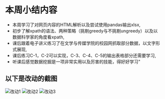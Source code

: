 # 本周小结内容  
* 本周学习了对网页内容的HTML解析以及尝试使用pandas输出xlsx,  
* 初步了解xpath的语法、两种策略（挑剔greedy与不挑剔ungreedy）以及以数据科学家的角度看xpath,  
* 课后跟着电子讲义练习了在文学与传媒学院的校园网抓取部分数据，以文字形式展现,  
* 课后练习C-1，C-2可以实现，C-3、C-4、C-5的输出表格部分还需要学习,  
* 听课后感觉数据挖掘是一项非常实用以及厉害的技能，得好好学习"  
## 以下是改动的截图
![改动1](web-mining/week02/img/change01.png)
![改动2](web-mining/week02/img/change02.png)
![改动3](web-mining/week02/img/change03.png)
